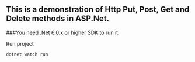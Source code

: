 ## This is a demonstration of Http Put, Post, Get and Delete methods in ASP.Net.

###You need .Net 6.0.x or higher SDK to run it.

Run project

```bash
dotnet watch run 

```
